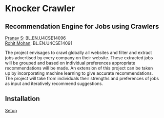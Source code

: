# Knocker Crawler

## Recommendation Engine for Jobs using Crawlers

[Pranav S](https://github.com/pranavsriram8): BL.EN.U4CSE14096  
[Rohit Mohan](https://github.com/rohitmohan96): BL.EN.U4CSE14091

The project envisages to crawl globally all websites and filter and extract jobs advertised by every company on their website. These extracted jobs will be grouped and based on individual preferences appropriate recommendations will be made. An extension of this project can be taken up by incorporating machine learning to give accurate recommendations. The project will take from individuals their strengths and preferences of jobs as input and iteratively recommend suggestions. 

## Installation 
[Setup](https://github.com/rohitmohan96/knocker-crawler/wiki/Setup)

